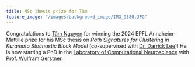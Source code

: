```yaml
---
title: MSc thesis prize for Tâm
feature_image: "/images/background_image/IMG_9380.JPG"
---
```


Congratulations to [Tâm Nguyen](https://people.epfl.ch/tam.nguyen?lang=en) for winning the 2024 EPFL Annaheim-Mattille prize for his MSc thesis on *Path Signatures for Clustering in Kuramoto Stochastic Block Model* (co-supervised with [Dr. Darrick Lee](https://darricklee.com))! He is now starting a PhD in the [Laboratory of Computational Neuroscience](https://www.epfl.ch/labs/lcn/) with [Prof. Wulfram Gerstner](https://lcnwww.epfl.ch/gerstner/).
